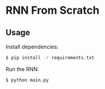 # RNN From Scratch

## Usage

Install dependencies:

```bash
$ pip install -r requirements.txt
```

Run the RNN:

```bash
$ python main.py
```
